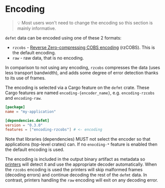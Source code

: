 # Encoding

> 💡 Most users won't need to change the encoding so this section is mainly informative.

`defmt` data can be encoded using one of these 2 formats:

- `rzcobs` - [Reverse Zero-compressing COBS encoding][rzcobs] (rzCOBS). This is the default encoding.
- `raw` - raw data, that is no encoding.

[rzcobs]: https://github.com/Dirbaio/rzcobs

In comparison to not using any encoding, `rzcobs` compresses the data (uses less transport bandwidth),
and adds some degree of error detection thanks to its use of frames.

The encoding is selected via a Cargo feature on the `defmt` crate.
These Cargo features are named `encoding-{encoder_name}`, e.g. `encoding-rzcobs` and `encoding-raw`.

``` toml
[package]
name = "my-application"

[dependencies.defmt]
version = "0.3.0"
features = ["encoding-rzcobs"] # <- encoding
```

Note that libraries (dependencies) MUST not select the encoder so that applications (top-level crates) can.
If no `enocding-*` feature is enabled then the default encoding is used.

The encoding is included in the output binary artifact as metadata so [printers](printers.html) will detect it and use the appropriate decoder automatically.
When the `rzcobs` encoding is used the printers will skip malformed frames (decoding errors) and continue decoding the rest of the `defmt` data.
In contrast, printers handling the `raw` encoding will exit on any decoding error.
